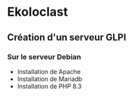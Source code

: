 # Ekoloclast

## Création d'un serveur GLPI
### Sur le serveur Debian
- Installation de Apache
- Installation de Mariadb
- Installation de PHP 8.3
